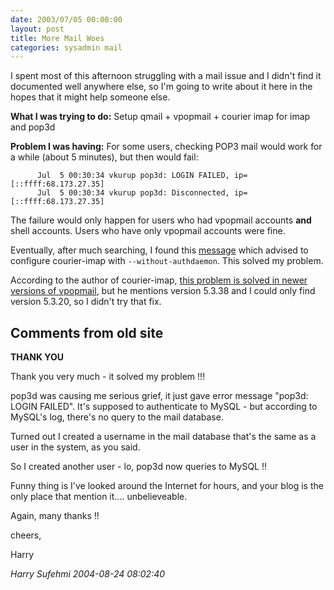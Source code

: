 ```yaml
---
date: 2003/07/05 00:00:00
layout: post
title: More Mail Woes
categories: sysadmin mail
---
```


I spent most of this afternoon struggling with a mail issue and I didn't find it documented well anywhere else, so I'm going to write about it here in the hopes that it might help someone else.

**What I was trying to do:** Setup qmail + vpopmail + courier imap for imap and pop3d

**Problem I was having:** For some users, checking POP3 mail would work for a while (about 5 minutes), but then would fail: 

          Jul  5 00:30:34 vkurup pop3d: LOGIN FAILED, ip=[::ffff:68.173.27.35]
          Jul  5 00:30:34 vkurup pop3d: Disconnected, ip=[::ffff:68.173.27.35]

The failure would only happen for users who had vpopmail accounts **and** shell accounts. Users who have only vpopmail accounts were fine.

Eventually, after much searching, I found this [message](http://bluedot.net/mail/archive/read.php?f=2&amp;i=10881&amp;t=10880) which advised to configure courier-imap with `--without-authdaemon`. This solved my problem.

According to the author of courier-imap, [this problem is solved in newer versions of vpopmail](http://sourceforge.net/mailarchive/forum.php?thread_id=2388144&amp;forum_id=33081), but he mentions version 5.3.38 and I could only find version 5.3.20, so I didn't try that fix.

<div id="comment-box">
<h2>Comments from old site</h2>

<div class="one-comment">
<p><b>THANK YOU</b></p>
<p>
Thank you very much - it solved my problem !!!
</p>
<p>
pop3d was causing me serious grief, it just gave error message "pop3d: LOGIN FAILED". It's supposed to authenticate to MySQL - but according to MySQL's log, there's no query to the mail database.
</p>

<p>
Turned out I created a username in the mail database that's the same as a user in the system, as you said.
</p>

<p>
So I created another user - lo, pop3d now queries to MySQL !!
</p>

<p>
Funny thing is I've looked around the Internet for hours, and your blog is the only place that mention it.... unbelieveable.
</p>

<p>
Again, many thanks !!
</p>

<p>
cheers,
</p>

<p>
Harry
</p>
<address class="signature">
<span class="author">Harry Sufehmi</span>
<span class="date">2004-08-24 08:02:40</span>
</address>
</div>

</div>
